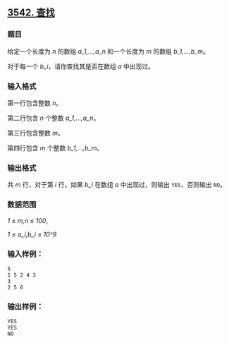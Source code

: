 ## [3542. 查找](https://www.acwing.com/problem/content/3545/)

### 题目

给定一个长度为 *n* 的数组 *a_1,…,a_n* 和一个长度为 *m* 的数组 *b_1,…,b_m*。

对于每一个 *b_i*，请你查找其是否在数组 *a* 中出现过。

### 输入格式

第一行包含整数 *n*。

第二行包含 *n* 个整数 *a_1,…,a_n*。

第三行包含整数 *m*。

第四行包含 *m* 个整数 *b_1,…,b_m*。

### 输出格式

共 *m* 行，对于第 *i* 行，如果 *b_i* 在数组 *a* 中出现过，则输出 `YES`，否则输出 `NO`。

### 数据范围

*1 ≤ m,n ≤ 100*,

*1 ≤ a_i,b_i ≤ 10^9*

### 输入样例：

```
5
1 5 2 4 3
3
2 5 6
```

### 输出样例：

```
YES
YES
NO
```
